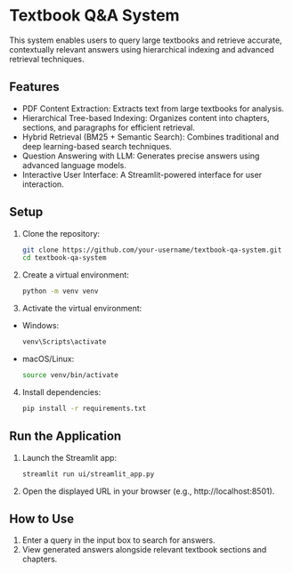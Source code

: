 # Textbook Q&A System

This system enables users to query large textbooks and retrieve accurate, contextually relevant answers using hierarchical indexing and advanced retrieval techniques.

## Features

- PDF Content Extraction: Extracts text from large textbooks for analysis.
- Hierarchical Tree-based Indexing: Organizes content into chapters, sections, and paragraphs for efficient retrieval.
- Hybrid Retrieval (BM25 + Semantic Search): Combines traditional and deep learning-based search techniques.
- Question Answering with LLM: Generates precise answers using advanced language models.
- Interactive User Interface: A Streamlit-powered interface for user interaction.

## Setup

1. Clone the repository:
    ```bash
    git clone https://github.com/your-username/textbook-qa-system.git
    cd textbook-qa-system

2. Create a virtual environment:
    ```bash
    python -m venv venv

3. Activate the virtual environment:
- Windows:
    ```bash
    venv\Scripts\activate
    
- macOS/Linux:
    ```bash
    source venv/bin/activate

4. Install dependencies:
    ```bash
    pip install -r requirements.txt

## Run the Application
1. Launch the Streamlit app:
    ```bash
    streamlit run ui/streamlit_app.py

2. Open the displayed URL in your browser (e.g., http://localhost:8501).

## How to Use
1. Enter a query in the input box to search for answers.
2. View generated answers alongside relevant textbook sections and chapters.



